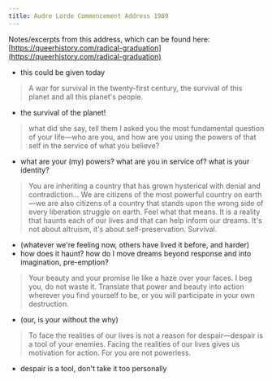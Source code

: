 ```yaml
---
title: Audre Lorde Commencement Address 1989
---
```


Notes/excerpts from this address, which can be found here: [https://queerhistory.com/radical-graduation](https://queerhistory.com/radical-graduation)

- this could be given today

> A war for survival in the twenty-first century, the survival of this planet and all this planet's people.

- the survival of the planet!

> what did she say, tell them I asked you the most fundamental question of your life—who are you, and how are you using the powers of that self in the service of what you believe?

- what are your (my) powers? what are you in service of? what is your identity?

> You are inheriting a country that has grown hysterical with denial and contradiction… We are citizens of the most powerful country on earth—we are also citizens of a country that stands upon the wrong side of every liberation struggle on earth. Feel what that means. It is a reality that haunts each of our lives and that can help inform our dreams. It's not about altruism, it's about self-preservation. Survival.

- (whatever we're feeling now, others have lived it before, and harder)
- how does it haunt? how do I move dreams beyond response and into imagination, pre-emption?

> Your beauty and your promise lie like a haze over your faces. I beg you, do not waste it. Translate that power and beauty into action wherever you find yourself to be, or you will participate in your own destruction.

- (our, is your without the why)

>  To face the realities of our lives is not a reason for despair—despair is a tool of your enemies. Facing the realities of our lives gives us motivation for action. For you are not powerless.

- despair is a tool, don't take it too personally

